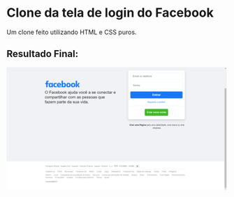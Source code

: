 # Clone da tela de login do Facebook

Um clone feito utilizando HTML e CSS puros.


## Resultado Final:

![Print projeto](/IMG/printscreen-projeto.png?raw=true "Resultado Final")
